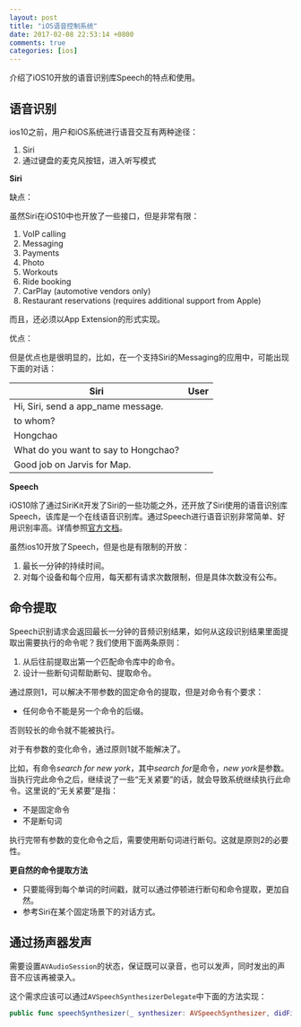```yaml
---
layout: post
title: "iOS语音控制系统"
date: 2017-02-08 22:53:14 +0800
comments: true
categories: [ios]
---
```



介绍了iOS10开放的语音识别库Speech的特点和使用。

<!-- more -->

## 语音识别

ios10之前，用户和iOS系统进行语音交互有两种途径：

1. Siri
2. 通过键盘的麦克风按钮，进入听写模式

**Siri**

缺点：

虽然Siri在iOS10中也开放了一些接口，但是非常有限：

1. VoIP calling
2. Messaging
3. Payments
4. Photo
5. Workouts
6. Ride booking
7. CarPlay (automotive vendors only)
8. Restaurant reservations (requires additional support from Apple)

而且，还必须以App Extension的形式实现。

优点：

但是优点也是很明显的，比如，在一个支持Siri的Messaging的应用中，可能出现下面的对话：

Siri | User
--- | ---
 | Hi, Siri, send a app_name message.
 to whom? | 
  | Hongchao
  What do you want to say to Hongchao? | 
   | Good job on Jarvis for Map.

**Speech**

iOS10除了通过SiriKit开发了Siri的一些功能之外，还开放了Siri使用的语音识别库Speech，该库是一个在线语音识别库。通过Speech进行语音识别非常简单、好用识别率高。详情参照[官方文档](https://developer.apple.com/reference/speech)。

虽然ios10开放了Speech，但是也是有限制的开放：

1. 最长一分钟的持续时间。
2. 对每个设备和每个应用，每天都有请求次数限制，但是具体次数没有公布。

## 命令提取

Speech识别请求会返回最长一分钟的音频识别结果，如何从这段识别结果里面提取出需要执行的命令呢？我们使用下面两条原则：

1. 从后往前提取出第一个匹配命令库中的命令。
2. 设计一些断句词帮助断句、提取命令。

通过原则1，可以解决不带参数的固定命令的提取，但是对命令有个要求：

* 任何命令不能是另一个命令的后缀。

否则较长的命令就不能被执行。

对于有参数的变化命令，通过原则1就不能解决了。

比如，有命令*search for new york*，其中*search for*是命令，*new york*是参数。当执行完此命令之后，继续说了一些“无关紧要”的话，就会导致系统继续执行此命令。这里说的“无关紧要”是指：

* 不是固定命令
* 不是断句词

执行完带有参数的变化命令之后，需要使用断句词进行断句。这就是原则2的必要性。

**更自然的命令提取方法**

* 只要能得到每个单词的时间戳，就可以通过停顿进行断句和命令提取，更加自然。
* 参考Siri在某个固定场景下的对话方式。


## 通过扬声器发声

需要设置`AVAudioSession`的状态，保证既可以录音，也可以发声，同时发出的声音不应该再被录入。

这个需求应该可以通过`AVSpeechSynthesizerDelegate`中下面的方法实现：

```swift
public func speechSynthesizer(_ synthesizer: AVSpeechSynthesizer, didFinish utterance: AVSpeechUtterance)
```

